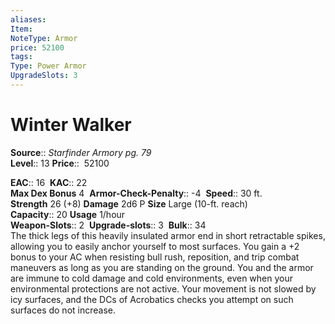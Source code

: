 ```yaml
---
aliases: 
Item:
NoteType: Armor
price: 52100 
tags: 
Type: Power Armor
UpgradeSlots: 3
---
```


# Winter Walker

**Source**:: _Starfinder Armory pg. 79_  
**Level**:: 13
**Price**::  52100  

**EAC**:: 16 
**KAC**:: 22  
**Max Dex Bonus** 4 
**Armor-Check-Penalty**:: -4 
**Speed**:: 30 ft.  
**Strength** 26 (+8) **Damage** 2d6 P **Size** Large (10-ft. reach)  
**Capacity**:: 20 **Usage** 1/hour  
**Weapon-Slots**:: 2 
**Upgrade-slots**:: 3 
**Bulk**:: 34  
The thick legs of this heavily insulated armor end in short retractable spikes, allowing you to easily anchor yourself to most surfaces. You gain a +2 bonus to your AC when resisting bull rush, reposition, and trip combat maneuvers as long as you are standing on the ground. You and the armor are immune to cold damage and cold environments, even when your environmental protections are not active. Your movement is not slowed by icy surfaces, and the DCs of Acrobatics checks you attempt on such surfaces do not increase.
